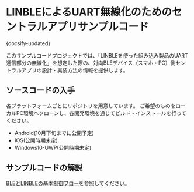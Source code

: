 # LINBLEによるUART無線化のためのセントラルアプリサンプルコード

{docsify-updated}

このサンプルコードプロジェクトでは、「LINBLEを使った組み込み製品のUART通信部分の無線化」を想定した際の、対向BLEデバイス（スマホ・PC）側セントラルアプリの設計・実装方法の情報を提供します。

## ソースコードの入手

各プラットフォームごとにリポジトリを用意しています。
ご希望のものをローカルPC環境へクローンし、各開発環境を通じてビルド・インストールを行ってください。

* Android(10月下旬までに公開予定)
* iOS(公開時期未定)
* Windows10-UWP(公開時期未定)

## サンプルコードの解説

[BLEとLINBLEの基本制御フロー](common/flows/introduction.md)を参照してください。
